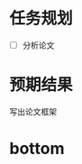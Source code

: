 # 任务规划
- [ ] 分析论文
  
  
  
  
  
  
  
  
  
  

# 预期结果
写出论文框架
  
  
  
  
  
  
  
  
  
  
  
  
  
  
  
  
  
  

# bottom